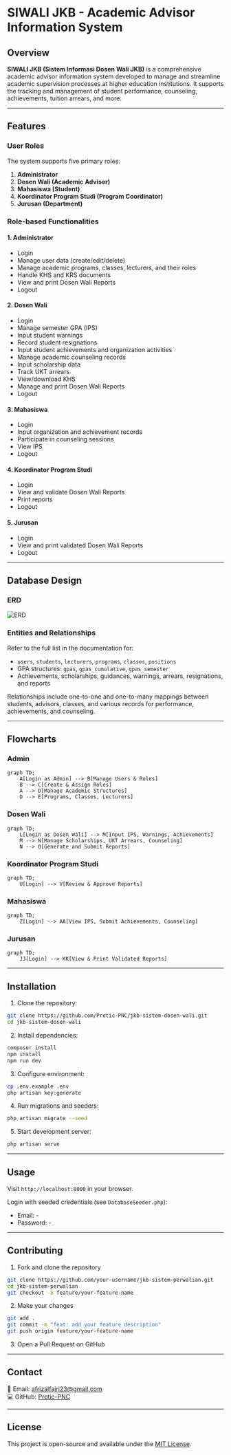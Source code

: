 # SIWALI JKB - Academic Advisor Information System

## Overview

**SIWALI JKB (Sistem Informasi Dosen Wali JKB)** is a comprehensive academic advisor information system developed to manage and streamline academic supervision processes at higher education institutions. It supports the tracking and management of student performance, counseling, achievements, tuition arrears, and more.

---

## Features

### User Roles

The system supports five primary roles:

1. **Administrator**
2. **Dosen Wali (Academic Advisor)**
3. **Mahasiswa (Student)**
4. **Koordinator Program Studi (Program Coordinator)**
5. **Jurusan (Department)**

### Role-based Functionalities

#### 1. Administrator
- Login
- Manage user data (create/edit/delete)
- Manage academic programs, classes, lecturers, and their roles
- Handle KHS and KRS documents
- View and print Dosen Wali Reports
- Logout

#### 2. Dosen Wali
- Login
- Manage semester GPA (IPS)
- Input student warnings
- Record student resignations
- Input student achievements and organization activities
- Manage academic counseling records
- Input scholarship data
- Track UKT arrears
- View/download KHS
- Manage and print Dosen Wali Reports
- Logout

#### 3. Mahasiswa
- Login
- Input organization and achievement records
- Participate in counseling sessions
- View IPS
- Logout

#### 4. Koordinator Program Studi
- Login
- View and validate Dosen Wali Reports
- Print reports
- Logout

#### 5. Jurusan
- Login
- View and print validated Dosen Wali Reports
- Logout

---

## Database Design

### ERD

![ERD](https://github.com/user-attachments/assets/bb486ce5-e599-4724-8a68-bce120fd455d)

### Entities and Relationships

Refer to the full list in the documentation for:
- `users`, `students`, `lecturers`, `programs`, `classes`, `positions`
- GPA structures: `gpas`, `gpas_cumulative`, `gpas_semester`
- Achievements, scholarships, guidances, warnings, arrears, resignations, and reports

Relationships include one-to-one and one-to-many mappings between students, advisors, classes, and various records for performance, achievements, and counseling.

---

## Flowcharts

### Admin
```mermaid
graph TD;
    A[Login as Admin] --> B[Manage Users & Roles]
    B --> C[Create & Assign Roles]
    A --> D[Manage Academic Structures]
    D --> E[Programs, Classes, Lecturers]
```

### Dosen Wali
```mermaid
graph TD;
    L[Login as Dosen Wali] --> M[Input IPS, Warnings, Achievements]
    M --> N[Manage Scholarships, UKT Arrears, Counseling]
    N --> O[Generate and Submit Reports]
```

### Koordinator Program Studi
```mermaid
graph TD;
    U[Login] --> V[Review & Approve Reports]
```

### Mahasiswa
```mermaid
graph TD;
    Z[Login] --> AA[View IPS, Submit Achievements, Counseling]
```

### Jurusan
```mermaid
graph TD;
    JJ[Login] --> KK[View & Print Validated Reports]
```

---

## Installation

1. Clone the repository:
```bash
git clone https://github.com/Protic-PNC/jkb-sistem-dosen-wali.git
cd jkb-sistem-dosen-wali
```

2. Install dependencies:
```bash
composer install
npm install
npm run dev
```

3. Configure environment:
```bash
cp .env.example .env
php artisan key:generate
```

4. Run migrations and seeders:
```bash
php artisan migrate --seed
```

5. Start development server:
```bash
php artisan serve
```

---

## Usage

Visit `http://localhost:8000` in your browser.

Login with seeded credentials (see `DatabaseSeeder.php`):
- Email: -
- Password: -

---

## Contributing

1. Fork and clone the repository
```bash
git clone https://github.com/your-username/jkb-sistem-perwalian.git
cd jkb-sistem-perwalian
git checkout -b feature/your-feature-name
```

2. Make your changes
```bash
git add .
git commit -m "feat: add your feature description"
git push origin feature/your-feature-name
```

3. Open a Pull Request on GitHub

---

## Contact

📧 Email: afrizalfajri23@gmail.com  
💻 GitHub: [Protic-PNC](https://github.com/Protic-PNC)

---

## License

This project is open-source and available under the [MIT License](LICENSE).
